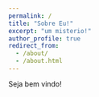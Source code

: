 ```yaml
---
permalink: /
title: "Sobre Eu!"
excerpt: "um misterio!"
author_profile: true
redirect_from: 
  - /about/
  - /about.html
---
```



Seja bem vindo!
